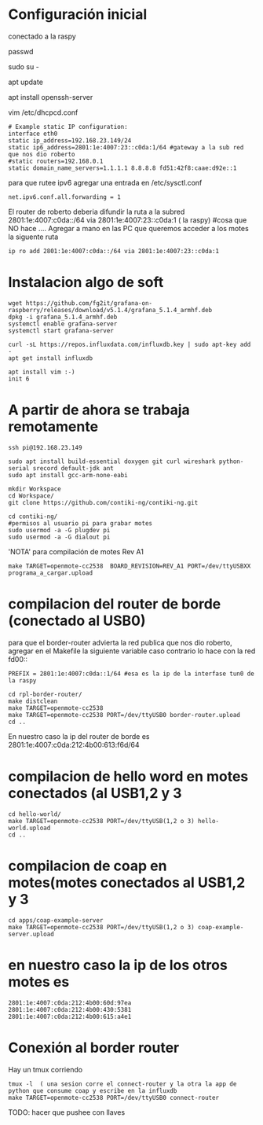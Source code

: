 # Configuración inicial

conectado a la raspy

passwd

sudo su -

apt update

apt install openssh-server

vim /etc/dhcpcd.conf

	# Example static IP configuration:
	interface eth0
	static ip_address=192.168.23.149/24
	static ip6_address=2801:1e:4007:23::c0da:1/64 #gateway a la sub red que nos dio roberto
	#static routers=192.168.0.1
	static domain_name_servers=1.1.1.1 8.8.8.8 fd51:42f8:caae:d92e::1
	
para que rutee ipv6 agregar una entrada en /etc/sysctl.conf

	net.ipv6.conf.all.forwarding = 1

El router de roberto deberia difundir la ruta a la subred 2801:1e:4007:c0da::/64 via  2801:1e:4007:23::c0da:1 ( la raspy) 
	#cosa que NO hace .... Agregar a mano en las PC que queremos acceder a los motes la siguente ruta 

	ip ro add 2801:1e:4007:c0da::/64 via 2801:1e:4007:23::c0da:1


# Instalacion algo de soft

	wget https://github.com/fg2it/grafana-on-raspberry/releases/download/v5.1.4/grafana_5.1.4_armhf.deb
	dpkg -i grafana_5.1.4_armhf.deb
	systemctl enable grafana-server
	systemctl start grafana-server

	curl -sL https://repos.influxdata.com/influxdb.key | sudo apt-key add -
	apt get install influxdb

	apt install vim :-)
	init 6

# A partir de ahora se trabaja remotamente

	ssh pi@192.168.23.149

	sudo apt install build-essential doxygen git curl wireshark python-serial srecord default-jdk ant
	sudo apt install gcc-arm-none-eabi

	mkdir Workspace
	cd Workspace/
	git clone https://github.com/contiki-ng/contiki-ng.git

	cd contiki-ng/
	#permisos al usuario pi para grabar motes
	sudo usermod -a -G plugdev pi
	sudo usermod -a -G dialout pi

'NOTA' para compilación de motes Rev A1 

	make TARGET=openmote-cc2538  BOARD_REVISION=REV_A1 PORT=/dev/ttyUSBXX programa_a_cargar.upload

# compilacion del router de borde (conectado al USB0)

para que el border-router advierta la red publica que nos dio roberto, agregar en el Makefile la siguiente variable
caso contrario lo hace con la red fd00:: 

	PREFIX = 2801:1e:4007:c0da::1/64 #esa es la ip de la interfase tun0 de la raspy

	cd rpl-border-router/
	make distclean
	make TARGET=openmote-cc2538 
	make TARGET=openmote-cc2538 PORT=/dev/ttyUSB0 border-router.upload
	cd ..

En nuestro caso la ip del router de borde es 2801:1e:4007:c0da:212:4b00:613:f6d/64

# compilacion de hello word en motes conectados (al USB1,2 y 3
	cd hello-world/
	make TARGET=openmote-cc2538 PORT=/dev/ttyUSB(1,2 o 3) hello-world.upload
	cd ..

# compilacion de coap en motes(motes conectados al USB1,2 y 3
	cd apps/coap-example-server 
	make TARGET=openmote-cc2538 PORT=/dev/ttyUSB(1,2 o 3) coap-example-server.upload


# en nuestro caso la ip de los otros motes es
	2801:1e:4007:c0da:212:4b00:60d:97ea
	2801:1e:4007:c0da:212:4b00:430:5381
	2801:1e:4007:c0da:212:4b00:615:a4e1


# Conexión al border router 
Hay un tmux corriendo 

	tmux -l  ( una sesion corre el connect-router y la otra la app de python que consume coap y escribe en la influxdb
	make TARGET=openmote-cc2538 PORT=/dev/ttyUSB0 connect-router

TODO: hacer que pushee con llaves

